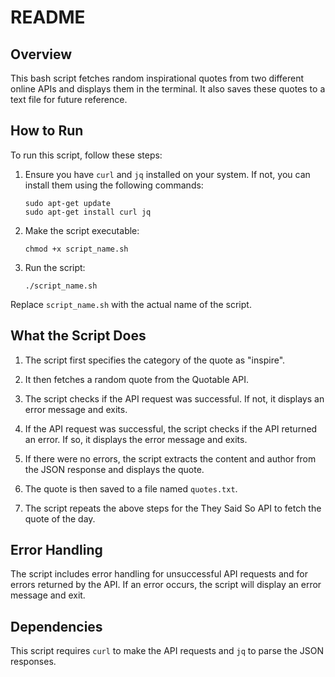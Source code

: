 # README

## Overview

This bash script fetches random inspirational quotes from two different online APIs and displays them in the terminal. It also saves these quotes to a text file for future reference.

## How to Run

To run this script, follow these steps:

1. Ensure you have `curl` and `jq` installed on your system. If not, you can install them using the following commands:

    ```
    sudo apt-get update
    sudo apt-get install curl jq
    ```

2. Make the script executable:

    ```
    chmod +x script_name.sh
    ```

3. Run the script:

    ```
    ./script_name.sh
    ```

Replace `script_name.sh` with the actual name of the script.

## What the Script Does

1. The script first specifies the category of the quote as "inspire".

2. It then fetches a random quote from the Quotable API.

3. The script checks if the API request was successful. If not, it displays an error message and exits.

4. If the API request was successful, the script checks if the API returned an error. If so, it displays the error message and exits.

5. If there were no errors, the script extracts the content and author from the JSON response and displays the quote.

6. The quote is then saved to a file named `quotes.txt`.

7. The script repeats the above steps for the They Said So API to fetch the quote of the day.

## Error Handling

The script includes error handling for unsuccessful API requests and for errors returned by the API. If an error occurs, the script will display an error message and exit.

## Dependencies

This script requires `curl` to make the API requests and `jq` to parse the JSON responses.
